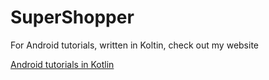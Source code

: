 # SuperShopper

For Android tutorials, written in Koltin, check out my website

[Android tutorials in Kotlin](https://inspirecoding.app/)
